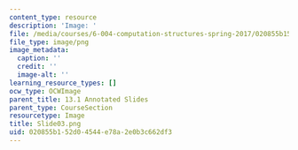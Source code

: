 ```yaml
---
content_type: resource
description: 'Image: '
file: /media/courses/6-004-computation-structures-spring-2017/020855b152d04544e78a2e0b3c662df3_Slide03.png
file_type: image/png
image_metadata:
  caption: ''
  credit: ''
  image-alt: ''
learning_resource_types: []
ocw_type: OCWImage
parent_title: 13.1 Annotated Slides
parent_type: CourseSection
resourcetype: Image
title: Slide03.png
uid: 020855b1-52d0-4544-e78a-2e0b3c662df3
---
```

